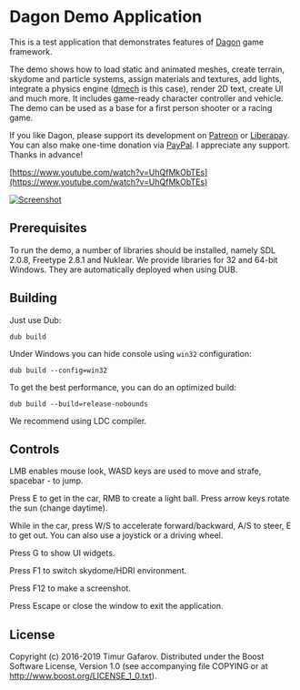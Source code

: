 Dagon Demo Application
======================
This is a test application that demonstrates features of [Dagon](https://github.com/gecko0307/dagon) game framework. 

The demo shows how to load static and animated meshes, create terrain, skydome and particle systems, assign materials and textures, add lights, integrate a physics engine ([dmech](https://github.com/gecko0307/dmech) is this case), render 2D text, create UI and much more. It includes game-ready character controller and vehicle. The demo can be used as a base for a first person shooter or a racing game.

If you like Dagon, please support its development on [Patreon](https://www.patreon.com/gecko0307) or [Liberapay](https://liberapay.com/gecko0307). You can also make one-time donation via [PayPal](https://www.paypal.me/tgafarov). I appreciate any support. Thanks in advance!

[https://www.youtube.com/watch?v=UhQfMkObTEs](https://www.youtube.com/watch?v=UhQfMkObTEs)

[![Screenshot](https://3.bp.blogspot.com/-w5HvSblDmyY/XIPtUKuBX_I/AAAAAAAAD4A/_ff7Ck4u6f42VZK7FoCOc-B4Q6K2LS1nQCLcBGAs/s1600/005.jpg)](https://3.bp.blogspot.com/-w5HvSblDmyY/XIPtUKuBX_I/AAAAAAAAD4A/_ff7Ck4u6f42VZK7FoCOc-B4Q6K2LS1nQCLcBGAs/s1600/005.jpg)

Prerequisites
-------------
To run the demo, a number of libraries should be installed, namely SDL 2.0.8, Freetype 2.8.1 and Nuklear. We provide libraries for 32 and 64-bit Windows. They are automatically deployed when using DUB.

Building
--------
Just use Dub: 

`dub build`

Under Windows you can hide console using `win32` configuration: 

`dub build --config=win32`

To get the best performance, you can do an optimized build:

`dub build --build=release-nobounds`

We recommend using LDC compiler.

Controls
--------
LMB enables mouse look, WASD keys are used to move and strafe, spacebar - to jump.

Press E to get in the car, RMB to create a light ball. Press arrow keys rotate the sun (change daytime).

While in the car, press W/S to accelerate forward/backward, A/S to steer, E to get out. You can also use a joystick or a driving wheel.

Press G to show UI widgets.

Press F1 to switch skydome/HDRI environment.

Press F12 to make a screenshot.

Press Escape or close the window to exit the application.

License
-------
Copyright (c) 2016-2019 Timur Gafarov. Distributed under the Boost Software License, Version 1.0 (see accompanying file COPYING or at http://www.boost.org/LICENSE_1_0.txt).
